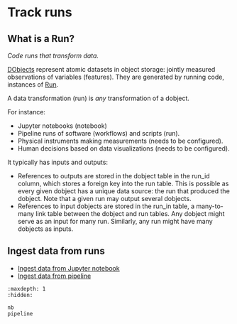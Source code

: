 # Track runs

## What is a Run?

_Code runs that transform data._

[DObjects](https://lamin.ai/docs/lnschema-core/lnschema_core.dobject) represent atomic datasets in object storage: jointly measured observations of variables (features). They are generated by running code, instances of [Run](https://lamin.ai/docs/lnschema-core/lnschema_core.run).

A data transformation (run) is _any_ transformation of a dobject.

For instance:

- Jupyter notebooks (notebook)
- Pipeline runs of software (workflows) and scripts (run).
- Physical instruments making measurements (needs to be configured).
- Human decisions based on data visualizations (needs to be configured).

It typically has inputs and outputs:

- References to outputs are stored in the dobject table in the run_id column, which stores a foreign key into the run table. This is possible as every given dobject has a unique data source: the run that produced the dobject. Note that a given run may output several dobjects.
- References to input dobjects are stored in the run_in table, a many-to-many link table between the dobject and run tables. Any dobject might serve as an input for many run. Similarly, any run might have many dobjects as inputs.

## Ingest data from runs

- [Ingest data from Jupyter notebook](https://lamin.ai/docs/guide/nb)
- [Ingest data from pipeline](https://lamin.ai/docs/guide/pipeline)

```{toctree}
:maxdepth: 1
:hidden:

nb
pipeline
```
